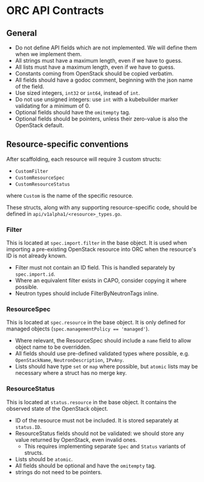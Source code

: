 # ORC API Contracts

## General

* Do not define API fields which are not implemented. We will define them when we implement them.
* All strings must have a maximum length, even if we have to guess.
* All lists must have a maximum length, even if we have to guess.
* Constants coming from OpenStack should be copied verbatim.
* All fields should have a godoc comment, beginning with the json name of the field.
* Use sized integers, `int32` or `int64`, instead of `int`.
* Do not use unsigned integers: use `int` with a kubebuilder marker validating for a minimum of 0.
* Optional fields should have the `omitempty` tag.
* Optional fields should be pointers, unless their zero-value is also the OpenStack default.

## Resource-specific conventions

After scaffolding, each resource will require 3 custom structs:

* `CustomFilter`
* `CustomResourceSpec`
* `CustomResourceStatus`

where `Custom` is the name of the specific resource.

These structs, along with any supporting resource-specific code, should be defined in `api/v1alpha1/<resource>_types.go`.

### Filter

This is located at `spec.import.filter` in the base object. It is used when
importing a pre-existing OpenStack resource into ORC when the resource's ID is
not already known.

* Filter must not contain an ID field. This is handled separately by `spec.import.id`.
* Where an equivalent filter exists in CAPO, consider copying it where possible.
* Neutron types should include FilterByNeutronTags inline.

### ResourceSpec

This is located at `spec.resource` in the base object. It is only defined for managed objects (`spec.managementPolicy == 'managed'`).

* Where relevant, the ResourceSpec should include a `name` field to allow object name to be overridden.
* All fields should use pre-defined validated types where possible, e.g. `OpenStackName`, `NeutronDescription`, `IPvAny`.
* Lists should have type `set` or `map` where possible, but `atomic` lists may be necessary where a struct has no merge key.

### ResourceStatus

This is located at `status.resource` in the base object. It contains the observed state of the OpenStack object.

* ID of the resource must not be included. It is stored separately at `status.ID`.
* ResourceStatus fields should not be validated: we should store any value returned by OpenStack, even invalid ones.
    * This requires implementing separate `Spec` and `Status` variants of structs.
* Lists should be `atomic`.
* All fields should be optional and have the `omitempty` tag.
* strings do not need to be pointers.
